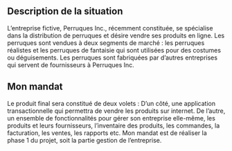 ## Description de la situation

L’entreprise fictive, Perruques Inc., récemment constituée, se spécialise dans la distribution de perruques et désire vendre ses produits en ligne.
Les perruques sont vendues à deux segments de marché : les perruques réalistes et les perruques de fantaisie qui sont utilisées pour des costumes ou déguisements.
Les perruques sont fabriquées par d’autres entreprises qui servent de fournisseurs à Perruques Inc.

## Mon mandat

Le produit final sera constitué de deux volets :
D’un côté, une application transactionnelle qui permettra de vendre les produits sur internet. De l’autre, un ensemble de fonctionnalités pour gérer son entreprise elle-même, les produits et leurs fournisseurs, l’inventaire des produits, les commandes, la facturation, les ventes, les rapports etc. Mon mandat est de réaliser la phase 1 du projet, soit la partie gestion de l’entreprise.
